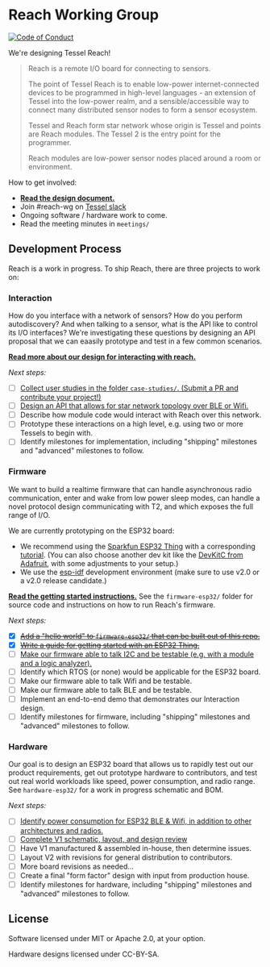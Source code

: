 # Reach Working Group

[![Code of Conduct](https://img.shields.io/badge/%E2%9D%A4-code%20of%20conduct-blue.svg?style=flat)](https://github.com/tessel/project/blob/master/CONDUCT.md)

We're designing Tessel Reach!

> Reach is a remote I/O board for connecting to sensors.
>
> The point of Tessel Reach is to enable low-power internet-connected devices to be programmed in high-level languages - an extension of Tessel into the low-power realm, and a sensible/accessible way to connect many distributed sensor nodes to form a sensor ecosystem.
>
> Tessel and Reach form star network whose origin is Tessel and points are Reach modules. The Tessel 2 is the entry point for the programmer.
>
> Reach modules are low-power sensor nodes placed around a room or environment.

How to get involved:

* **[Read the design document.](https://github.com/tessel/reach-wg/issues/12)**
* Join #reach-wg on [Tessel slack](//tessel.io/slack)
* Ongoing software / hardware work to come.
* Read the meeting minutes in `meetings/`

## Development Process

Reach is a work in progress. To ship Reach, there are three projects to work on:

### Interaction

How do you interface with a network of sensors? How do you perform autodiscovery? And when talking to a sensor, what is the API like to control its I/O interfaces? We're investigating these questions by designing an API proposal that we can eaasily prototype and test in a few common scenarios.

**[Read more about our design for interacting with reach.](https://github.com/tessel/reach-wg/blob/master/INTERACTION.md)** 

*Next steps:*

* [ ] [Collect user studies in the folder `case-studies/`. (Submit a PR and contribute your project!)](https://github.com/tessel/reach-wg/issues/11)
* [ ] [Design an API that allows for star network topology over BLE or Wifi.](https://github.com/tessel/reach-wg/issues/13)
* [ ] Describe how module code would interact with Reach over this network.
* [ ] Prototype these interactions on a high level, e.g. using two or more Tessels to begin with.
* [ ] Identify milestones for implementation, including "shipping" milestones and "advanced" milestones to follow.

### Firmware

We want to build a realtime firmware that can handle asynchronous radio communication, enter and wake from low power sleep modes, can handle a novel protocol design communicating with T2, and which exposes the full range of I/O.

We are currently prototyping on the ESP32 board:

* We recommend using the [Sparkfun ESP32 Thing](https://www.sparkfun.com/products/13907) with a corresponding [tutorial](https://learn.sparkfun.com/tutorials/esp32-thing-hookup-guide). (You can also choose another dev kit like the [DevKitC from Adafruit](https://www.adafruit.com/products/3269), with some adjustments to your setup.)
* We use the [esp-idf](https://github.com/espressif/esp-idf) development environment (make sure to use v2.0 or a v2.0 release candidate.)

[**Read the getting started instructions.**](https://github.com/tessel/reach-wg/blob/master/firmware-esp32/README.md) See the `firmware-esp32/` folder for source code and instructions on how to run Reach's firmware.

*Next steps:*

* [x] <s>[Add a "hello world" to `firmware-esp32/` that can be built out of this repo.](https://github.com/tessel/reach-wg/issues/14)</s>
* [x] <s>[Write a guide for getting started with an ESP32 Thing.](https://github.com/tessel/reach-wg/issues/17)</s>
* [ ] [Make our firmware able to talk I2C and be testable (e.g. with a module and a logic analyzer).](https://github.com/tessel/reach-wg/issues/18)
* [ ] Identify which RTOS (or none) would be applicable for the ESP32 board.
* [ ] Make our firmware able to talk Wifi and be testable.
* [ ] Make our firmware able to talk BLE and be testable.
* [ ] Implement an end-to-end demo that demonstrates our Interaction design.
* [ ] Identify milestones for firmware, including "shipping" milestones and "advanced" milestones to follow.

### Hardware

Our goal is to design an ESP32 board that allows us to rapidly test out our product requirements, get out prototype hardware to contributors, and test out real world workloads like speed, power consumption, and radio range. See `hardware-esp32/` for a work in progress schematic and BOM.

*Next steps:*

* [ ] [Identify power consumption for ESP32 BLE & Wifi, in addition to other architectures and radios.](https://github.com/tessel/reach-wg/issues/15)
* [ ] [Complete V1 schematic, layout, and design review](https://github.com/tessel/reach-wg/issues/16)
* [ ] Have V1 manufactured & assembled in-house, then determine issues.
* [ ] Layout V2 with revisions for general distribution to contributors.
* [ ] More board revisions as needed...
* [ ] Create a final "form factor" design with input from production house.
* [ ] Identify milestones for hardware, including "shipping" milestones and "advanced" milestones to follow.

## License

Software licensed under MIT or Apache 2.0, at your option.

Hardware designs licensed under CC-BY-SA.
